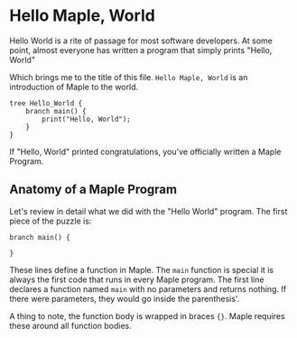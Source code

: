 # Hello Maple, World

Hello World is a rite of passage for most software developers. At some point, 
almost everyone has written a program that simply prints "Hello, World"

Which brings me to the title of this file. `Hello Maple, World` is an
introduction of Maple to the world.

```
tree Hello_World {
    branch main() {
        print("Hello, World");
    }
}
```

If "Hello, World" printed congratulations, you've officially written a Maple Program.

## Anatomy of a Maple Program

Let's review in detail what we did with the "Hello World" program.
The first piece of the puzzle is:
```
branch main() {

}
```
These lines define a function in Maple. The `main` function is special
it is always the first code that runs in every Maple program. The first line
declares a function named `main` with no parameters and returns nothing.
If there were parameters, they would go inside the parenthesis'.

A thing to note, the function body is wrapped in braces `{}`. Maple requires
these around all function bodies.

